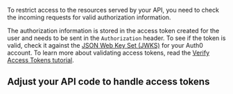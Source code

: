 To restrict access to the resources served by your API, you need to check the incoming requests for valid authorization information. 

The authorization information is stored in the access token created for the user and needs to be sent in the `Authorization` header. To see if the token is valid, check it against the [JSON Web Key Set (JWKS)](/jwks) for your Auth0 account. To learn more about validating access tokens, read the [Verify Access Tokens tutorial](/api-auth/tutorials/verify-access-token).

## Adjust your API code to handle access tokens
